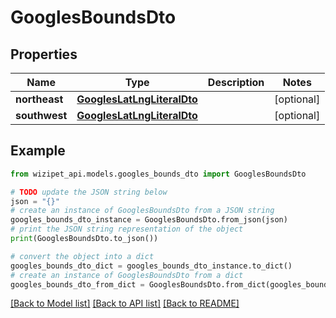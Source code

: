 # GooglesBoundsDto


## Properties

Name | Type | Description | Notes
------------ | ------------- | ------------- | -------------
**northeast** | [**GooglesLatLngLiteralDto**](GooglesLatLngLiteralDto.md) |  | [optional] 
**southwest** | [**GooglesLatLngLiteralDto**](GooglesLatLngLiteralDto.md) |  | [optional] 

## Example

```python
from wizipet_api.models.googles_bounds_dto import GooglesBoundsDto

# TODO update the JSON string below
json = "{}"
# create an instance of GooglesBoundsDto from a JSON string
googles_bounds_dto_instance = GooglesBoundsDto.from_json(json)
# print the JSON string representation of the object
print(GooglesBoundsDto.to_json())

# convert the object into a dict
googles_bounds_dto_dict = googles_bounds_dto_instance.to_dict()
# create an instance of GooglesBoundsDto from a dict
googles_bounds_dto_from_dict = GooglesBoundsDto.from_dict(googles_bounds_dto_dict)
```
[[Back to Model list]](../README.md#documentation-for-models) [[Back to API list]](../README.md#documentation-for-api-endpoints) [[Back to README]](../README.md)


